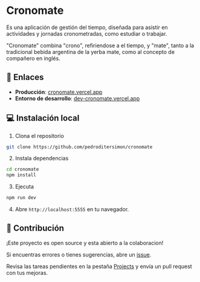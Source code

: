 # Cronomate

Es una aplicación de gestión del tiempo, diseñada para asistir en actividades y jornadas cronometradas, como estudiar o trabajar.

"Cronomate" combina "crono", refiriendose a el tiempo, y "mate", tanto a la tradicional bebida argentina de la yerba mate, como al concepto de compañero en inglés.  

## 🔗 Enlaces

-   **Producción**: [cronomate.vercel.app](https://cronomate.vercel.app)
-   **Entorno de desarrollo**: [dev-cronomate.vercel.app](https://dev-cronomate.vercel.app/)

## 💻 Instalación local

1. Clona el repositorio

```bash
git clone https://github.com/pedroditersimon/cronomate
```

2. Instala dependencias

```bash
cd cronomate
npm install
```

3. Ejecuta

```bash
npm run dev
```

4. Abre `http://localhost:5555` en tu navegador.

## 🤝 Contribución

¡Este proyecto es open source y esta abierto a la colaboracion!

Si encuentras errores o tienes sugerencias, abre un [issue](https://github.com/pedroditersimon/cronomate/issues).

Revisa las tareas pendientes en la pestaña [Projects](https://github.com/users/pedroditersimon/projects/2) y envía un pull request con tus mejoras.
